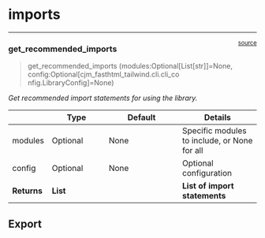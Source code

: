 # imports


<!-- WARNING: THIS FILE WAS AUTOGENERATED! DO NOT EDIT! -->

------------------------------------------------------------------------

<a
href="https://github.com/cj-mills/cjm-fasthtml-tailwind/blob/main/cjm_fasthtml_tailwind/cli/imports.py#L17"
target="_blank" style="float:right; font-size:smaller">source</a>

### get_recommended_imports

>  get_recommended_imports (modules:Optional[List[str]]=None,
>                               config:Optional[cjm_fasthtml_tailwind.cli.cli_co
>                               nfig.LibraryConfig]=None)

*Get recommended import statements for using the library.*

<table>
<colgroup>
<col style="width: 6%" />
<col style="width: 25%" />
<col style="width: 34%" />
<col style="width: 34%" />
</colgroup>
<thead>
<tr>
<th></th>
<th><strong>Type</strong></th>
<th><strong>Default</strong></th>
<th><strong>Details</strong></th>
</tr>
</thead>
<tbody>
<tr>
<td>modules</td>
<td>Optional</td>
<td>None</td>
<td>Specific modules to include, or None for all</td>
</tr>
<tr>
<td>config</td>
<td>Optional</td>
<td>None</td>
<td>Optional configuration</td>
</tr>
<tr>
<td><strong>Returns</strong></td>
<td><strong>List</strong></td>
<td></td>
<td><strong>List of import statements</strong></td>
</tr>
</tbody>
</table>

## Export
